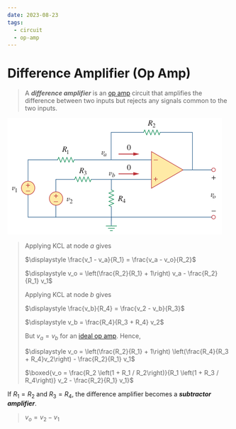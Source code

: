 ```yaml
---
date: 2023-08-23
tags:
  - circuit
  - op-amp
---
```


# Difference Amplifier (Op Amp)

> A ***difference amplifier*** is an [op amp](bd63e87b.md) circuit that amplifies the difference between two inputs but rejects any signals common to the two inputs.

![](./media/difference-op-amp.png)

> Applying KCL at node $a$ gives
>
> $\displaystyle \frac{v_1 - v_a}{R_1} = \frac{v_a - v_o}{R_2}$
>
> $\displaystyle v_o = \left(\frac{R_2}{R_1} + 1\right) v_a - \frac{R_2}{R_1} v_1$
>
> Applying KCL at node $b$ gives
>
> $\displaystyle \frac{v_b}{R_4} = \frac{v_2 - v_b}{R_3}$
>
> $\displaystyle v_b = \frac{R_4}{R_3 + R_4} v_2$
>
> But $v_a = v_b$ for an [ideal op amp](fc89a5a0.md). Hence,
>
> $\displaystyle v_o = \left(\frac{R_2}{R_1} + 1\right) \left(\frac{R_4}{R_3 + R_4}v_2\right) - \frac{R_2}{R_1} v_1$
>
> $\boxed{v_o = \frac{R_2 \left(1 + R_1 / R_2\right)}{R_1 \left(1 + R_3 / R_4\right)} v_2 - \frac{R_2}{R_1} v_1}$

If $R_1 = R_2$ and $R_3 = R_4$, the difference amplifier becomes a ***subtractor amplifier***.

> $\displaystyle v_o = v_2 - v_1$
